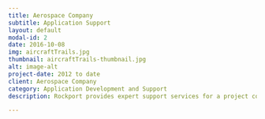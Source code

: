 ```yaml
---
title: Aerospace Company
subtitle: Application Support
layout: default
modal-id: 2
date: 2016-10-08
img: aircraftTrails.jpg
thumbnail: aircraftTrails-thumbnail.jpg
alt: image-alt
project-date: 2012 to date
client: Aerospace Company
category: Application Development and Support
description: Rockport provides expert support services for a project costing and revenue allocation model for aircraft simulators at a major international aerospace company.

---
```

